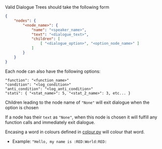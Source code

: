 Valid Dialogue Trees should take the following form
```json
{
    "nodes": {
        "<node_name>": {
            "name": "<speaker_name>",
            "text": "<dialogue_text>",
            "children": [
                [ "<dialogue_option>", "<option_node_name>" ]
            ]
        }
    }
}
```

Each node can also have the following options:
```
"function": "<function_name>"
"condition": "<log_condition>"
"anti_condition": "<log_anti_condition>"
"stats": { "<stat_name>": 5, "<stat_2_name>": 3, etc... }
```

Children leading to the node name of `"None"` will exit dialogue when the option is chosen

If a node has their `text` as `"None"`, when this node is chosen it will fulfill any function calls and immediately exit dialogue.

Encasing a word in colours defined in [colour.py](/main/colour.py) will colour that word.
- Example: `"Hello, my name is :RED:World:RED:`
